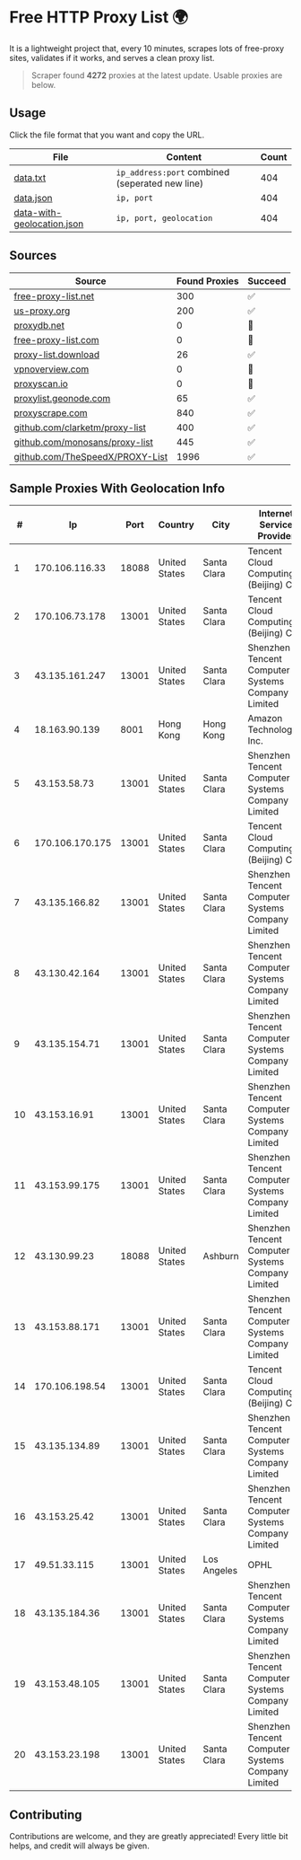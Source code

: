 
# Free HTTP Proxy List 🌍

It is a lightweight project that, every 10 minutes, scrapes lots of free-proxy sites, validates if it works, and serves a clean proxy list.


> Scraper found **4272** proxies at the latest update. Usable proxies are below.

## Usage

Click the file format that you want and copy the URL.


|File|Content|Count|
|----|-------|-----|
|[data.txt](https://raw.githubusercontent.com/themiralay/Proxy-List-World/master/data.txt)|`ip_address:port` combined (seperated new line)|404|
|[data.json](https://raw.githubusercontent.com/themiralay/Proxy-List-World/master/data.json)|`ip, port`|404|
|[data-with-geolocation.json](https://raw.githubusercontent.com/themiralay/Proxy-List-World/master/data-with-geolocation.json)|`ip, port, geolocation`|404|

## Sources

|Source|Found Proxies|Succeed|
|------|-------------|-------|
|[free-proxy-list.net](https://free-proxy-list.net)|300|✅|
|[us-proxy.org](https://www.us-proxy.org)|200|✅|
|[proxydb.net](http://proxydb.net)|0|🚫|
|[free-proxy-list.com](https://free-proxy-list.com/?page=&port=&type%5B%5D=http&type%5B%5D=https&up_time=0&search=Search)|0|🚫|
|[proxy-list.download](https://www.proxy-list.download/HTTP)|26|✅|
|[vpnoverview.com](https://vpnoverview.com/privacy/anonymous-browsing/free-proxy-servers)|0|🚫|
|[proxyscan.io](https://www.proxyscan.io)|0|🚫|
|[proxylist.geonode.com](https://proxylist.geonode.com/api/proxy-list?limit=300&page=1&sort_by=lastChecked&sort_type=desc&protocols=http,https)|65|✅|
|[proxyscrape.com](https://api.proxyscrape.com/v2/?request=displayproxies&protocol=http&timeout=10000&country=all&ssl=all&anonymity=all)|840|✅|
|[github.com/clarketm/proxy-list](https://raw.githubusercontent.com/clarketm/proxy-list/master/proxy-list-raw.txt)|400|✅|
|[github.com/monosans/proxy-list](https://raw.githubusercontent.com/monosans/proxy-list/main/proxies/http.txt)|445|✅|
|[github.com/TheSpeedX/PROXY-List](https://raw.githubusercontent.com/TheSpeedX/PROXY-List/master/http.txt)|1996|✅|


## Sample Proxies With Geolocation Info

|#|Ip|Port|Country|City|Internet Service Provider|
|-|--|----|-------|----|-------------------------|
|1|170.106.116.33|18088|United States|Santa Clara|Tencent Cloud Computing (Beijing) Co|
|2|170.106.73.178|13001|United States|Santa Clara|Tencent Cloud Computing (Beijing) Co|
|3|43.135.161.247|13001|United States|Santa Clara|Shenzhen Tencent Computer Systems Company Limited|
|4|18.163.90.139|8001|Hong Kong|Hong Kong|Amazon Technologies Inc.|
|5|43.153.58.73|13001|United States|Santa Clara|Shenzhen Tencent Computer Systems Company Limited|
|6|170.106.170.175|13001|United States|Santa Clara|Tencent Cloud Computing (Beijing) Co|
|7|43.135.166.82|13001|United States|Santa Clara|Shenzhen Tencent Computer Systems Company Limited|
|8|43.130.42.164|13001|United States|Santa Clara|Shenzhen Tencent Computer Systems Company Limited|
|9|43.135.154.71|13001|United States|Santa Clara|Shenzhen Tencent Computer Systems Company Limited|
|10|43.153.16.91|13001|United States|Santa Clara|Shenzhen Tencent Computer Systems Company Limited|
|11|43.153.99.175|13001|United States|Santa Clara|Shenzhen Tencent Computer Systems Company Limited|
|12|43.130.99.23|18088|United States|Ashburn|Shenzhen Tencent Computer Systems Company Limited|
|13|43.153.88.171|13001|United States|Santa Clara|Shenzhen Tencent Computer Systems Company Limited|
|14|170.106.198.54|13001|United States|Santa Clara|Tencent Cloud Computing (Beijing) Co|
|15|43.135.134.89|13001|United States|Santa Clara|Shenzhen Tencent Computer Systems Company Limited|
|16|43.153.25.42|13001|United States|Santa Clara|Shenzhen Tencent Computer Systems Company Limited|
|17|49.51.33.115|13001|United States|Los Angeles|OPHL|
|18|43.135.184.36|13001|United States|Santa Clara|Shenzhen Tencent Computer Systems Company Limited|
|19|43.153.48.105|13001|United States|Santa Clara|Shenzhen Tencent Computer Systems Company Limited|
|20|43.153.23.198|13001|United States|Santa Clara|Shenzhen Tencent Computer Systems Company Limited|



## Contributing

Contributions are welcome, and they are greatly appreciated! Every
little bit helps, and credit will always be given.

